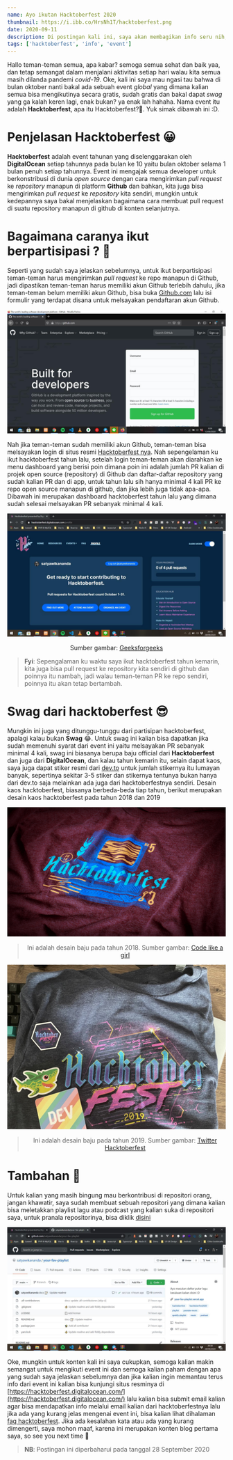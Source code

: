 ```yaml
---
name: Ayo ikutan Hacktoberfest 2020
thumbnail: https://i.ibb.co/HrsNh1T/hacktoberfest.png
date: 2020-09-11
description: Di postingan kali ini, saya akan membagikan info seru nih, yaitu Hacktoberfest :D. Apasih Hacktoberfest itu?🤔, yuk simak selengkapnya...
tags: ['hacktoberfest', 'info', 'event']
---
```


Hallo teman-teman semua, apa kabar? semoga semua sehat dan baik yaa, dan tetap semangat dalam menjalani aktivitas setiap hari walau kita semua masih dilanda pandemi *covid-19*. Oke, kali ini saya mau ngasi tau bahwa di bulan oktober nanti bakal ada sebuah event *global* yang dimana kalian semua bisa mengikutinya secara gratis, sudah gratis dan bakal dapat *swag* yang ga kalah keren lagi, enak bukan? ya enak lah hahaha. Nama event itu adalah **Hacktoberfest**, apa itu Hacktoberfest?🤔. Yuk simak dibawah ini :D.

# Penjelasan Hacktoberfest 😀

**Hacktoberfest** adalah event tahunan yang diselenggarakan oleh **DigitalOcean** setiap tahunnya pada bulan ke 10 yaitu bulan oktober selama 1 bulan penuh setiap tahunnya. Event ini mengajak semua developer untuk berkonstribusi di dunia *open source* dengan cara mengirimkan *pull request* ke *repository* manapun di platform **Github** dan bahkan, kita juga bisa mengirimkan *pull request* ke *repository* kita sendiri, mungkin untuk kedepannya saya bakal menjelaskan bagaimana cara membuat pull request di suatu repository manapun di github di konten selanjutnya.

# Bagaimana caranya ikut berpartisipasi ? 🤔
Seperti yang sudah saya jelaskan sebelumnya, untuk ikut berpartisipasi teman-teman harus mengirimkan *pull request* ke repo manapun di Github, jadi dipastikan teman-teman harus memiliki akun Github terlebih dahulu, jika teman-teman belum memiliki akun Github, bisa buka [Github.com](https://github.com) lalu isi formulir yang terdapat disana untuk melsayakan pendaftaran akun Github.

![github-landing-page](../images/screenshot-github.jpg)

Nah jika teman-teman sudah memiliki akun Github, teman-teman bisa melsayakan login di situs resmi [Hacktoberfest nya](https://hacktoberfest.digitalocean.com/). Nah sepengelaman ku ikut hacktoberfest tahun lalu, setelah login teman-teman akan diarahkan ke menu dashboard yang berisi poin dimana poin ini adalah jumlah PR kalian di projek open source (repository) di Github dan daftar-daftar repository yang sudah kalian PR dan di app, untuk tahun lalu sih hanya minimal 4 kali PR ke repo open source manapun di github, dan jika lebih juga tidak apa-apa. Dibawah ini merupakan dashboard hacktoberfest tahun lalu yang dimana sudah selesai melsayakan PR sebanyak minimal 4 kali.

![Dashboard Hacktoberfest 2019](../images/dashboard-hacktoberfest.jpg)
<p align="center">Sumber gambar: <a href="https://media.geeksforgeeks.org/wp-content/uploads/20200122000124/hacto.jpeg">Geeksforgeeks</a></p>

> **Fyi**: Sepengalaman ku waktu saya ikut hacktoberfest tahun kemarin, kita juga bisa pull request ke repository kita sendiri di github dan poinnya itu nambah, jadi walau teman-teman PR ke repo sendiri, poinnya itu akan tetap bertambah.

# Swag dari hacktoberfest 😎
Mungkin ini juga yang ditunggu-tunggu dari partisipan hacktoberfest, apalagi kalau bukan **Swag** 😂. Untuk swag ini kalian bisa dapatkan jika sudah memenuhi syarat dari event ini yaitu melsayakan PR sebanyak minimal 4 kali, swag ini biasanya berupa baju official dari **Hacktoberfest** dan juga dari **DigitalOcean**, dan kalau tahun kemarin itu, selain dapat kaos, saya juga dapat stiker resmi dari [dev.to](https://dev.to) untuk jumlah stikernya itu lumayan banyak, sepertinya sekitar 3-5 stiker dan stikernya tentunya bukan hanya dari dev.to saja melainkan ada juga dari hacktoberfestnya sendiri. Desain kaos hacktoberfest, biasanya berbeda-beda tiap tahun, berikut merupakan desain kaos hacktoberfest pada tahun 2018 dan 2019

![Desain baju hacktoberfest 2018](../images/baju-hacktoberfest-2018.jpg)

> <p align="center">Ini adalah desain baju pada tahun 2018. Sumber gambar: <a href="https://miro.medium.com/max/2676/1*orFDyb7o_lTGuNefYvr4xg.png">Code like a girl</a></p>

![Desain baju hacktoberfest 2019](../images/baju-hacktoberfest-2019.jpg)

> <p align="center">Ini adalah desain baju pada tahun 2019. Sumber gambar: <a href="https://pbs.twimg.com/media/ETiblH4XYAAOlV1.jpg">Twitter Hacktoberfest</a></p>

# Tambahan 📝

Untuk kalian yang masih bingung mau berkontribusi di repositori orang, jangan khawatir, saya sudah membuat sebuah repositori yang dimana kalian bisa meletakkan playlist lagu atau podcast yang kalian suka di repositori saya, untuk pranala repositorinya, bisa diklik [disini](https://github.com/satyawikananda/your-fav-playlist)

![Your fav playlist repositori](../images/your-fav-playlist.jpg)

Oke, mungkin untuk konten kali ini saya cukupkan, semoga kalian makin semangat untuk mengikuti event ini dan semoga kalian paham dengan apa yang sudah saya jelaskan sebelumnya dan jika kalian ingin memantau terus info dari event ini kalian bisa kunjungi situs resminya di [https://hacktoberfest.digitalocean.com/](https://hacktoberfest.digitalocean.com/) lalu kalian bisa submit email kalian agar bisa mendapatkan info melalui email kalian dari hacktoberfestnya lalu jika ada yang kurang jelas mengenai event ini, bisa kalian lihat dihalaman [faq hacktoberfest](https://hacktoberfest.digitalocean.com/faq). Jika ada kesalahan kata atau ada yang kurang dimengerti, saya mohon maaf, karena ini merupakan konten blog pertama saya, so see you next time 👋

> **NB**: Postingan ini diperbaharui pada tanggal 28 September 2020

